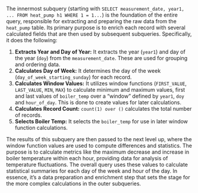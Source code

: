 The innermost subquery (starting with `SELECT measurement_date, year1, ... FROM heat_pump h1 WHERE 1 = 1...`) is the foundation of the entire query, responsible for extracting and preparing the raw data from the `heat_pump` table. Its primary purpose is to enrich each record with several calculated fields that are then used by subsequent subqueries. Specifically, it does the following:

1.  **Extracts Year and Day of Year:** It extracts the year (`year1`) and day of the year (`doy`) from the `measurement_date`. These are used for grouping and ordering data.
2.  **Calculates Day of Week:** It determines the day of the week (`day_of_week_starting_sunday`) for each record.
3.  **Calculates Window Values:** It utilizes window functions (`FIRST_VALUE`, `LAST_VALUE`, `MIN`, `MAX`) to calculate minimum and maximum values, first and last values of `boiler_temp` over a “window” defined by `year1`, `doy` and `hour_of_day`. This is done to create values for later calculations.
4.  **Calculates Record Count:** `count(1) over ()` calculates the total number of records.
5.  **Selects Boiler Temp:** It selects the `boiler_temp` for use in later window function calculations.

The results of this subquery are then passed to the next level up, where the window function values are used to compute differences and statistics. The purpose is to calculate metrics like the maximum decrease and increase in boiler temperature within each hour, providing data for analysis of temperature fluctuations. The overall query uses these values to calculate statistical summaries for each day of the week and hour of the day. In essence, it’s a data preparation and enrichment step that sets the stage for the more complex calculations in the outer subqueries.